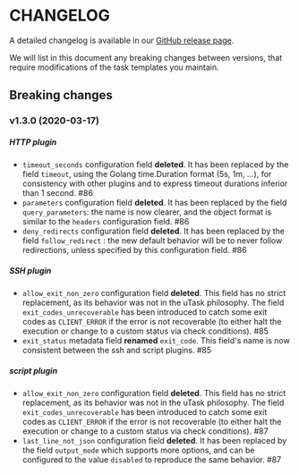 # CHANGELOG

A detailed changelog is available in our [GitHub release page](https://github.com/ovh/utask/releases "GitHub release page").

We will list in this document any breaking changes between versions, that require modifications of the task templates you maintain.

## Breaking changes

### v1.3.0 (2020-03-17)
##### HTTP plugin
- `timeout_seconds` configuration field __deleted__. It has been replaced by the field `timeout`, using the Golang time.Duration format (5s, 1m, ...), for consistency with other plugins and to express timeout durations inferior than 1 second. #86
- `parameters` configuration field __deleted__. It has been replaced by the field `query_parameters`: the name is now clearer, and the object format is similar to the `headers` configuration field. #86
- `deny_redirects` configuration field __deleted__. It has been replaced by the field `follow_redirect` : the new default behavior will be to never follow redirections, unless specified by this configuration field. #86

##### SSH plugin
- `allow_exit_non_zero` configuration field __deleted__. This field has no strict replacement, as its behavior was not in the uTask philosophy. The field `exit_codes_unrecoverable` has been introduced to catch some exit codes as `CLIENT_ERROR` if the error is not recoverable (to either halt the execution or change to a custom status via check conditions). #85
- `exit_status` metadata field __renamed__ `exit_code`. This field's name is now consistent between the ssh and script plugins. #85

##### script plugin
- `allow_exit_non_zero` configuration field __deleted__. This field has no strict replacement, as its behavior was not in the uTask philosophy. The field `exit_codes_unrecoverable` has been introduced to catch some exit codes as `CLIENT_ERROR` if the error is not recoverable (to either halt the execution or change to a custom status via check conditions). #87
- `last_line_not_json` configuration field __deleted__. It has been replaced by the field `output_mode` which supports more options, and can be configured to the value `disabled` to reproduce the same behavior. #87
